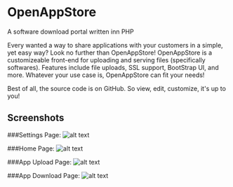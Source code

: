 # OpenAppStore
A software download portal written inn PHP

Every wanted a way to share applications with your customers in a simple, yet easy way?
Look no further than OpenAppStore! OpenAppStore is a customizeable front-end for uploading
and serving files (specifically softwares). Features include file uploads, SSL support, 
BootStrap UI, and more. Whatever your use case is, OpenAppStore can fit your needs!

Best of all, the source code is on GitHub. So view, edit, customize, it's up to you!

## Screenshots
###Settings Page: 
![alt text](http://i.imgur.com/CJ5Yfyf.png "Screenshot #1")

###Home Page:
![alt text](http://i.imgur.com/ZI1Pnag.png "Screenshot #2")

###App Upload Page:
![alt text](http://i.imgur.com/BrBjTwh.png "Screenshot #3")

###App Download Page:
![alt text](http://i.imgur.com/YQ0D68W.png "Screenshot #4")
